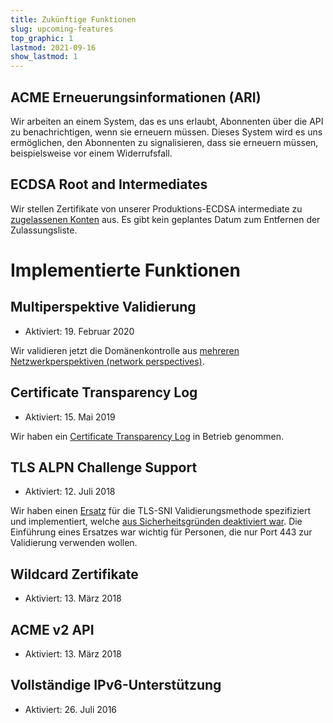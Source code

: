 ```yaml
---
title: Zukünftige Funktionen
slug: upcoming-features
top_graphic: 1
lastmod: 2021-09-16
show_lastmod: 1
---
```


## ACME Erneuerungsinformationen (ARI)

Wir arbeiten an einem System, das es uns erlaubt, Abonnenten über die API zu benachrichtigen, wenn sie erneuern müssen. Dieses System wird es uns ermöglichen, den Abonnenten zu signalisieren, dass sie erneuern müssen, beispielsweise vor einem Widerrufsfall.

## ECDSA Root and Intermediates

Wir stellen Zertifikate von unserer Produktions-ECDSA intermediate zu [zugelassenen Konten](https://community.letsencrypt.org/t/ecdsa-availability-in-production-environment/150679) aus. Es gibt kein geplantes Datum zum Entfernen der Zulassungsliste.

# Implementierte Funktionen

## Multiperspektive Validierung

* Aktiviert: 19. Februar 2020

Wir validieren jetzt die Domänenkontrolle aus [mehreren Netzwerkperspektiven (network perspectives)](https://letsencrypt.org/2020/02/19/multi-perspective-validation.html).

## Certificate Transparency Log

* Aktiviert: 15. Mai 2019

Wir haben ein [Certificate Transparency Log](/docs/ct-logs) in Betrieb genommen.

## TLS ALPN Challenge Support

* Aktiviert: 12. Juli 2018

Wir haben einen [Ersatz](https://tools.ietf.org/html/rfc8737) für die TLS-SNI Validierungsmethode spezifiziert und implementiert, welche [aus Sicherheitsgründen deaktiviert war](https://community.letsencrypt.org/t/important-what-you-need-to-know-about-tls-sni-validation-issues/50811). Die Einführung eines Ersatzes war wichtig für Personen, die nur Port 443 zur Validierung verwenden wollen.

## Wildcard Zertifikate

* Aktiviert: 13. März 2018

## ACME v2 API

* Aktiviert: 13. März 2018

## Vollständige IPv6-Unterstützung

* Aktiviert: 26. Juli 2016
